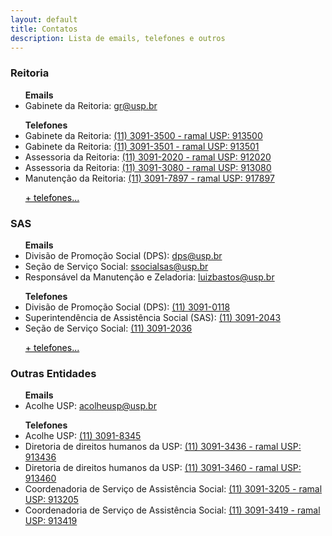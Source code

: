 ```yaml
---
layout: default
title: Contatos
description: Lista de emails, telefones e outros
---
```


<!-- 
Em href="" colocar dentro das aspas o link 
do caminho do arquivo audios.md do respectivo ano
-->

<h3>Reitoria</h3>
<ul>
    <b>Emails</b>
    <li>Gabinete da Reitoria: <a href="mailto:gr@usp.br">gr@usp.br</a></li>
    <p></p>
    <b>Telefones</b>
    <li>Gabinete da Reitoria: <a href="tel:1130913500">(11) 3091-3500 - ramal USP: 913500</a></li>
    <li>Gabinete da Reitoria: <a href="tel:1130913501">(11) 3091-3501 - ramal USP: 913501</a></li>
    <li>Assessoria da Reitoria: <a href="tel:1130912020">(11) 3091-2020 - ramal USP: 912020</a></li>
    <li>Assessoria da Reitoria: <a href="tel:1130913080">(11) 3091-3080 - ramal USP: 913080</a></li>
    <li>Manutenção da Reitoria: <a href="tel:1130917897">(11) 3091-7897 - ramal USP: 917897</a></li>
    <p></p>
    <a href="https://uspdigital.usp.br/telefonia/unidadeTelefoneListar?codigoLocal=8&siglaUnidade=RUSP&nomeUnidade=Reitoria%20da%20Universidade%20de%20S%E3o%20Paulo" target="_blank" style="color:black">+ telefones...</a>
</ul>

<h3>SAS</h3>
<ul>
    <b>Emails</b>
    <li>Divisão de Promoção Social (DPS): <a href="mailto:dps@usp.br">dps@usp.br</a></li>
    <li>Seção de Serviço Social: <a href="mailto:ssocialsas@usp.br">ssocialsas@usp.br</a></li>
    <li>Responsável da Manutenção e Zeladoria: <a href="mailto:luizbastos@usp.br">luizbastos@usp.br</a></li>
    <p></p>
    <b>Telefones</b>
    <li>Divisão de Promoção Social (DPS): <a href="tel:+551130910118">(11) 3091-0118</a></li>
    <li>Superintendência de Assistência Social (SAS): <a href="tel:+551130912043">(11) 3091-2043</a></li>
    <li>Seção de Serviço Social: <a href="tel:+551130912036">(11) 3091-2036</a></li>
    <p></p>
    <a href="https://sites.usp.br/sas/telefones-sas/" target="_blank" style="color:black">+ telefones...</a>
</ul>

<h3>Outras Entidades</h3>
<ul>
    <b>Emails</b>
    <li>Acolhe USP: <a href="mailto:acolheusp@usp.br">acolheusp@usp.br</a></li>
    <p></p>
    <b>Telefones</b>
    <li>Acolhe USP: <a href="tel:+551130918345">(11) 3091-8345</a></li>
    <li>Diretoria de direitos humanos da USP: <a href="tel:+551130913436">(11) 3091-3436 - ramal USP: 913436</a></li>
    <li>Diretoria de direitos humanos da USP: <a href="tel:+551130913460">(11) 3091-3460 - ramal USP: 913460</a></li>
    <li>Coordenadoria de Serviço de Assistência Social: <a href="tel:+551130913205">(11) 3091-3205 - ramal USP: 913205</a></li>
    <li>Coordenadoria de Serviço de Assistência Social: <a href="tel:+551130913419">(11) 3091-3419 - ramal USP: 913419</a></li>

</ul>
